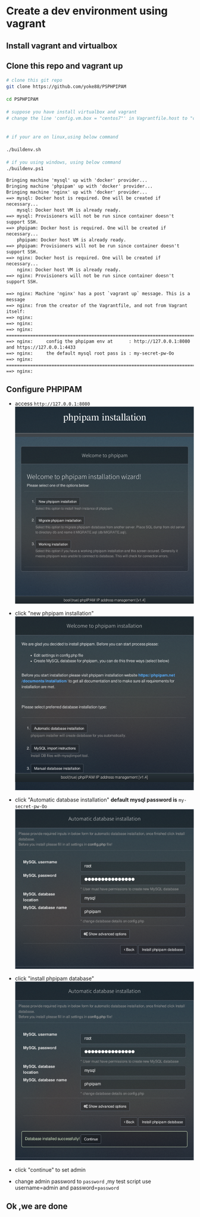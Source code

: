 # Create a dev environment using vagrant

## Install vagrant and virtualbox

## Clone this repo and vagrant up

```bash
# clone this git repo
git clone https://github.com/yoke88/PSPHPIPAM

cd PSPHPIPAM

# suppose you have install virtualbox and vagrant
# change the line 'config.vm.box = "centos7"' in Vagrantfile.host to "config.vm.box ="generic/centos7" or something you can find in https://app.vagrantup.com/boxes/search?provider=virtualbox&q=centos7&sort=downloads&utf8=%E2%9C%93


# if your are on linux,using below command

./buildenv.sh

# if you using windows, using below command
./buildenv.ps1

```
``` text
Bringing machine 'mysql' up with 'docker' provider...
Bringing machine 'phpipam' up with 'docker' provider...
Bringing machine 'nginx' up with 'docker' provider...
==> mysql: Docker host is required. One will be created if necessary...
    mysql: Docker host VM is already ready.
==> mysql: Provisioners will not be run since container doesn't support SSH.
==> phpipam: Docker host is required. One will be created if necessary...
    phpipam: Docker host VM is already ready.
==> phpipam: Provisioners will not be run since container doesn't support SSH.
==> nginx: Docker host is required. One will be created if necessary...
    nginx: Docker host VM is already ready.
==> nginx: Provisioners will not be run since container doesn't support SSH.

==> nginx: Machine 'nginx' has a post `vagrant up` message. This is a message
==> nginx: from the creator of the Vagrantfile, and not from Vagrant itself:
==> nginx: 
==> nginx: 
==> nginx:   ========================================================================
==> nginx:     config the phpipam env at      : http://127.0.0.1:8080 and https://127.0.0.1:4433
==> nginx:     the default mysql root pass is : my-secret-pw-Oo
==> nginx:   ========================================================================
==> nginx:  

```

## Configure PHPIPAM 

- access `http://127.0.0.1:8080`
    ![](images/phpipam_configure.png)
- click "new phpipam installation"
    ![](images/phpipam_configure2.png)
- click "Automatic database installation" **default mysql password is** `my-secret-pw-Oo`
    ![](images/phpipam_configure3.png)

- click "install phpipam database"
    ![](images/phpipam_configure4.png)
- click "continue" to set admin 

- change admin password to `password` ,my test script use username=admin and password=`password`

## Ok ,we are done
